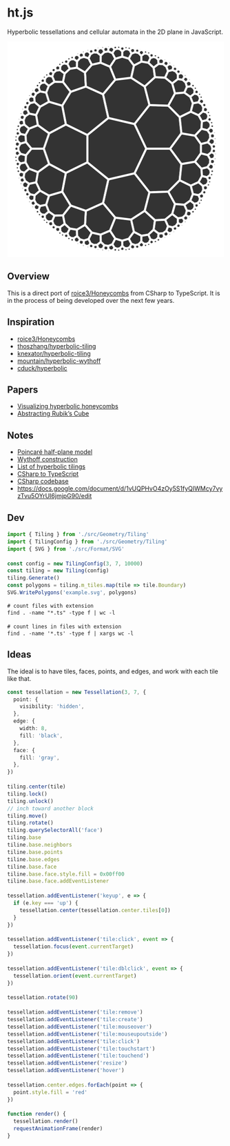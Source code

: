# ht.js

Hyperbolic tessellations and cellular automata in the 2D plane in
JavaScript.

<p align='center'>
  <img src='https://github.com/lancejpollard/hca.js/blob/make/7.png?raw=true' height='500'>
</p>

## Overview

This is a direct port of
[roice3/Honeycombs](https://github.com/roice3/Honeycombs) from CSharp to
TypeScript. It is in the process of being developed over the next few
years.

## Inspiration

- [roice3/Honeycombs](https://github.com/roice3/Honeycombs)
- [thoszhang/hyperbolic-tiling](https://github.com/thoszhang/hyperbolic-tiling)
- [knexator/hyperbolic-tiling](https://github.com/knexator/hyperbolic-tiling)
- [mountain/hyperbolic-wythoff](https://github.com/mountain/hyperbolic-wythoff)
- [cduck/hyperbolic](https://github.com/cduck/hyperbolic)

## Papers

- [Visualizing hyperbolic honeycombs](https://becomingborealis.com/wp-content/uploads/2018/05/Visualizing-hyperbolic-honeycombs.pdf)
- [Abstracting Rubik’s Cube](http://roice3.org/papers/abstracting_rubiks_cube.pdf)

## Notes

- [Poincaré half-plane model](https://en.wikipedia.org/wiki/Poincar%C3%A9_half-plane_model)
- [Wythoff construction](https://en.wikipedia.org/wiki/Wythoff_construction)
- [List of hyperbolic tilings](https://en.wikipedia.org/wiki/Lists_of_uniform_tilings_on_the_sphere,_plane,_and_hyperbolic_plane)
- [CSharp to TypeScript](http://www.carlosag.net/tools/codetranslator/)
- [CSharp codebase](https://github.com/microsoft/referencesource/blob/master/mscorlib/system/collections/ienumerable.cs)
- https://docs.google.com/document/d/1vUQPHvO4zOy5S1fyQIWMcy7vyzTvu5OYrUI6jmjpG90/edit

## Dev

```ts
import { Tiling } from './src/Geometry/Tiling'
import { TilingConfig } from './src/Geometry/Tiling'
import { SVG } from './src/Format/SVG'

const config = new TilingConfig(3, 7, 10000)
const tiling = new Tiling(config)
tiling.Generate()
const polygons = tiling.m_tiles.map(tile => tile.Boundary)
SVG.WritePolygons('example.svg', polygons)
```

```
# count files with extension
find . -name "*.ts" -type f | wc -l

# count lines in files with extension
find . -name '*.ts' -type f | xargs wc -l
```

## Ideas

The ideal is to have tiles, faces, points, and edges, and work with each
tile like that.

```ts
const tessellation = new Tessellation(3, 7, {
  point: {
    visibility: 'hidden',
  },
  edge: {
    width: 8,
    fill: 'black',
  },
  face: {
    fill: 'gray',
  },
})

tiling.center(tile)
tiling.lock()
tiling.unlock()
// inch toward another block
tiling.move()
tiling.rotate()
tiling.querySelectorAll('face')
tiling.base
tiline.base.neighbors
tiline.base.points
tiline.base.edges
tiline.base.face
tiline.base.face.style.fill = 0x00ff00
tiline.base.face.addEventListener

tessellation.addEventListener('keyup', e => {
  if (e.key === 'up') {
    tessellation.center(tessellation.center.tiles[0])
  }
})

tessellation.addEventListener('tile:click', event => {
  tessellation.focus(event.currentTarget)
})

tessellation.addEventListener('tile:dblclick', event => {
  tessellation.orient(event.currentTarget)
})

tessellation.rotate(90)

tessellation.addEventListener('tile:remove')
tessellation.addEventListener('tile:create')
tessellation.addEventListener('tile:mouseover')
tessellation.addEventListener('tile:mouseupoutside')
tessellation.addEventListener('tile:click')
tessellation.addEventListener('tile:touchstart')
tessellation.addEventListener('tile:touchend')
tessellation.addEventListener('resize')
tessellation.addEventListener('hover')

tessellation.center.edges.forEach(point => {
  point.style.fill = 'red'
})

function render() {
  tessellation.render()
  requestAnimationFrame(render)
}
```
